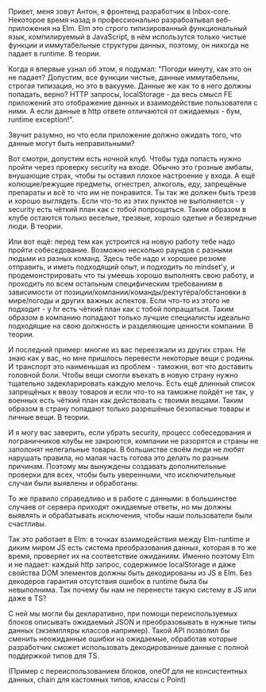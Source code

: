 Привет, меня зовут Антон, я фронтенд разработчик в Inbox-core. Некоторое время назад я профессионально разрабоатывал веб-приложения на Elm. Elm это строго типизированный функциональный язык, компилируемый в JavaScript, в нём использутся только чистые функции и иммутабельные структуры данных, поэтому, он никогда не падает в runtime. В теории.

Когда я впервые узнал об этом, я подумал: "Погоди минуту, как это он не падает? Допустим, все функции чистые, данные иммутабельны, строгая типизация, но это в вакууме. Данные же как то в него должны попадать, верно? HTTP запросы, localStorage - да весь смысл FE приложений это отображение данных и взаимодействие пользователя с ними. А если данные в http ответе отличаются от ожидаемых - бум, runtime exception!".

Звучит разумно, но что если приложение должно ожидать того, что данные могут быть неправильными?

Вот смотри, допустим есть ночной клуб. Чтобы туда попасть нужно пройти через проверку security на входе. Обычно это грозные амбалы, внушающие страх, чтобы ты оставил плохое настроение у входа. А ещё колющие/режущие предметы, огнестрел, алкоголь, еду, запрещёные препараты и всё то что им не понравится. Ты так же должен быть трезв и хорошо выглядеть. Если что-то из этих пунктов не выполняется - у security есть чёткий план как с тобой попрощаться. Таким образом в клубе остаются только веселые, трезвые, хорошо одетые и безвредные люди. В теории.

Или вот ещё: перед тем как устроится на новую работу тебе надо пройти собеседование. Возможно несколько раундов с разными людьми из разных команд. Здесь тебе надо и хорошее резюме отправить, и иметь подходящий опыт, и подходить по mindset'у, и продемонстрировать что ты умеешь хорошо выполнять свою работу, и проходить по всем остальным специфическим требованиям в зависимости от позиции/компании/команды/ректутёра/обстановки в мире/погоды и других важных аспектов. Если что-то из этого не подходит - у hr есть чёткий план как с тобой попращаться. Таким образом в компанию попадают только лучшие специалисты идеально подходящие на свою должность и разделяющие ценности компании. В теории.

И последний пример: многие из вас переезжали из других стран. Не знаю как у вас, но мне пришлось перевести некоторые вещи с родины. И транспорт это наименьшая из проблем - таможня, вот что доставить головной боли. Чтобы вещи смогли въехать в новую страну нужно тщательно задекларировать каждую мелочь. Есть ещё длинный список запрещёных к ввозу товаров и если что-то на таможне пойдёт не так, у военных есть чёткий план как действовать с твоими вещами. Таким образом в страну попадают только разрешёные безопасные товары и личные вещи. В теории.

И я могу вас заверить, если убрать security, процесс собеседования и пограничников клубы не закроются, компании не разорятся и страны не заполонят нелегальные товары. В большистве своём люди не любят нарушать правила, но малая часть готова это делать по разным причинам. Поэтому мы вынуждены создавать дополнительные проверки для всех, чтобы быть уверенными, что исключительные случаи были выявлены и обработаны.

То же правило справедливо и в работе с данными: в большинстве случаев от сервера приходят ожидаемые ответы, но мы должны выявлять и обрабатывать исключения, чтобы наши пользователи были счастливы.

Так это работает в Elm: в точках взаимодействия между Elm-runtime и диким миром JS есть система преобразования данных, которая в то же время, проверяет их на соответствие ожиданиям. Именно поэтому Elm и не падает: каждый http запрос, содержимое localStorage и даже свойства DOM элементов должны быть декодированы из JS в Elm. Без декодеров гарантия отсутствия ошибок в runtime была бы невыполнима. Так почему бы нам не перенести такую систему в JS или даже в TS?

С ней мы могли бы декларативно, при помощи переиспользуемых блоков описывать ожидаемый JSON и преобразовывать в нужные типы данных (экземпляры классов например). Такой API позволил бы сменить неожиданные ошибки на ожидаемые, обработав которые разработчик сможет использовать декодированные данные с полной поддержкой типов для TS.

(Пример с переиспользованием блоков, oneOf для не консистентных данных, chain для кастомных типов, классы с Point)